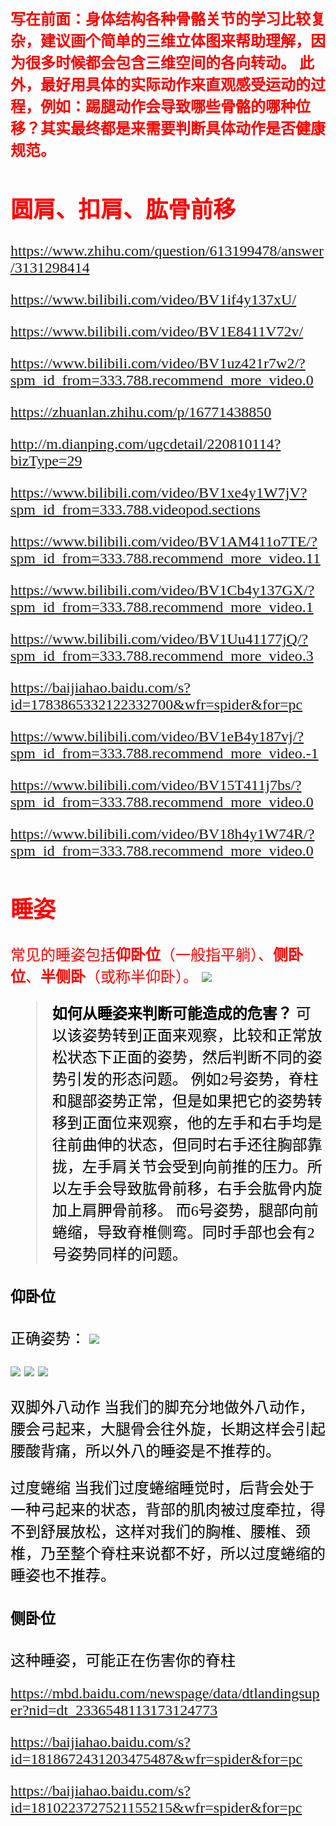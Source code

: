 <font color =red face=kaiti size=5>**写在前面：身体结构各种骨骼关节的学习比较复杂，建议画个简单的三维立体图来帮助理解，因为很多时候都会包含三维空间的各向转动。
此外，最好用具体的实际动作来直观感受运动的过程，例如：踢腿动作会导致哪些骨骼的哪种位移？其实最终都是来需要判断具体动作是否健康规范。**

## 圆肩、扣肩、肱骨前移




https://www.zhihu.com/question/613199478/answer/3131298414

https://www.bilibili.com/video/BV1if4y137xU/

https://www.bilibili.com/video/BV1E8411V72v/

https://www.bilibili.com/video/BV1uz421r7w2/?spm_id_from=333.788.recommend_more_video.0

https://zhuanlan.zhihu.com/p/16771438850

http://m.dianping.com/ugcdetail/220810114?bizType=29

https://www.bilibili.com/video/BV1xe4y1W7jV?spm_id_from=333.788.videopod.sections

https://www.bilibili.com/video/BV1AM411o7TE/?spm_id_from=333.788.recommend_more_video.11

https://www.bilibili.com/video/BV1Cb4y137GX/?spm_id_from=333.788.recommend_more_video.1

https://www.bilibili.com/video/BV1Uu41177jQ/?spm_id_from=333.788.recommend_more_video.3


https://baijiahao.baidu.com/s?id=1783865332122332700&wfr=spider&for=pc

https://www.bilibili.com/video/BV1eB4y187vj/?spm_id_from=333.788.recommend_more_video.-1


https://www.bilibili.com/video/BV15T411j7bs/?spm_id_from=333.788.recommend_more_video.0

https://www.bilibili.com/video/BV18h4y1W74R/?spm_id_from=333.788.recommend_more_video.0




## 睡姿
常见的睡姿包括**仰卧位**（一般指平躺）、**侧卧位**、**半侧卧**（或称半仰卧）。
<img src="https://github.com/zeff163/stackedit-app-data/blob/master/file/%E8%BF%90%E5%8A%A8/picture/001.jpg?raw=true"> 
> <font color =o>**如何从睡姿来判断可能造成的危害？**
> 可以该姿势转到正面来观察，比较和正常放松状态下正面的姿势，然后判断不同的姿势引发的形态问题。
> 例如2号姿势，脊柱和腿部姿势正常，但是如果把它的姿势转移到正面位来观察，他的左手和右手均是往前曲伸的状态，但同时右手还往胸部靠拢，左手肩关节会受到向前推的压力。所以左手会导致肱骨前移，右手会肱骨内旋加上肩胛骨前移。
> 而6号姿势，腿部向前蜷缩，导致脊椎侧弯。同时手部也会有2号姿势同样的问题。


#### 仰卧位
正确姿势：
<img src="https://github.com/zeff163/stackedit-app-data/blob/master/file/%E8%BF%90%E5%8A%A8/picture/002.jpg?raw=true">

<img src="https://github.com/zeff163/stackedit-app-data/blob/master/file/%E8%BF%90%E5%8A%A8/picture/003.jpg?raw=true">


<img src="https://github.com/zeff163/stackedit-app-data/blob/master/file/%E8%BF%90%E5%8A%A8/picture/004.jpeg?raw=true">


<img src="https://github.com/zeff163/stackedit-app-data/blob/master/file/%E8%BF%90%E5%8A%A8/picture/005.jpg?raw=true">

双脚外八动作
当我们的脚充分地做外八动作，腰会弓起来，大腿骨会往外旋，长期这样会引起腰酸背痛，所以外八的睡姿是不推荐的。



过度蜷缩
当我们过度蜷缩睡觉时，后背会处于一种弓起来的状态，背部的肌肉被过度牵拉，得不到舒展放松，这样对我们的胸椎、腰椎、颈椎，乃至整个脊柱来说都不好，所以过度蜷缩的睡姿也不推荐。


#### 侧卧位


这种睡姿，可能正在伤害你的脊柱


https://mbd.baidu.com/newspage/data/dtlandingsuper?nid=dt_2336548113173124773

https://baijiahao.baidu.com/s?id=1818672431203475487&wfr=spider&for=pc

https://baijiahao.baidu.com/s?id=1810223727521155215&wfr=spider&for=pc
<!--stackedit_data:
eyJoaXN0b3J5IjpbMTY3MjQzNDA2MCwtMTMwODE2MzMxNSwxNT
gzMDIwOTcyLDEzNDgxODExMzIsNTk4NzQwNDEzLDEwNjYwNDkz
OSwxMDAyNTYyNjg1LDEwNjE0MTY5NzgsMjc1NzkxODEwLDkzNT
UwNTExXX0=
-->